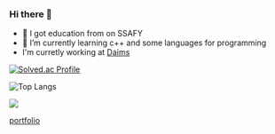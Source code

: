 ### Hi there 👋

- 🔭 I got education from on SSAFY
- 🌱 I’m currently learning c++ and some languages for programming
- I'm curretly working at [Daims](https://www.daims.co.kr/jsp/index.action)

[![Solved.ac Profile](http://mazassumnida.wtf/api/v2/generate_badge?boj=pyu1202)](https://solved.ac/pyu1202/)

![Top Langs](https://github-readme-stats.vercel.app/api/top-langs/?username=nastorond&layout=compact&theme=dark)

![](./profile-3d-contrib/profile-night-view.svg)

[portfolio](https://chagokchagokhw.notion.site/125f94fb278d80079aedddca6394d36a?pvs=74)
